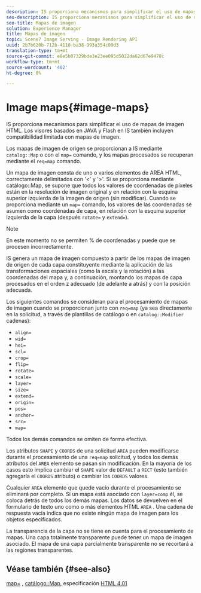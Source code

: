 ```yaml
---
description: IS proporciona mecanismos para simplificar el uso de mapas de imagen HTML. Los visores basados en JAVA y Flash en IS también incluyen compatibilidad limitada con mapas de imagen.
seo-description: IS proporciona mecanismos para simplificar el uso de mapas de imagen HTML. Los visores basados en JAVA y Flash en IS también incluyen compatibilidad limitada con mapas de imagen.
seo-title: Mapas de imagen
solution: Experience Manager
title: Mapas de imagen
topic: Scene7 Image Serving - Image Rendering API
uuid: 2b7b620b-712b-4110-ba38-993a354c09d3
translation-type: tm+mt
source-git-commit: e8e5b07329bde3e23ee095d5022da62d67e9478c
workflow-type: tm+mt
source-wordcount: '402'
ht-degree: 0%

---
```



# Image maps{#image-maps}

IS proporciona mecanismos para simplificar el uso de mapas de imagen HTML. Los visores basados en JAVA y Flash en IS también incluyen compatibilidad limitada con mapas de imagen.

Los mapas de imagen de origen se proporcionan a IS mediante `catalog::Map` o con el `map=` comando, y los mapas procesados se recuperan mediante el `req=map` comando.

Un mapa de imagen consta de uno o varios elementos de AREA HTML, correctamente delimitados con &#39;&lt;&#39; y &#39;>&#39;. Si se proporciona mediante catálogo::Map, se supone que todos los valores de coordenadas de píxeles están en la resolución de imagen original y en relación con la esquina superior izquierda de la imagen de origen (sin modificar). Cuando se proporciona mediante un `map=` comando, los valores de las coordenadas se asumen como coordenadas de capa, en relación con la esquina superior izquierda de la capa (después `rotate=` y `extend=`).

>[!NOTE]
>
>En este momento no se permiten % de coordenadas y puede que se procesen incorrectamente.

IS genera un mapa de imagen compuesto a partir de los mapas de imagen de origen de cada capa constituyente mediante la aplicación de las transformaciones espaciales (como la escala y la rotación) a las coordenadas del mapa y, a continuación, montando los mapas de capa procesados en el orden z adecuado (de adelante a atrás) y con la posición adecuada.

Los siguientes comandos se consideran para el procesamiento de mapas de imagen cuando se proporcionan junto con `req=map` (ya sea directamente en la solicitud, a través de plantillas de catálogo o en `catalog::Modifier` cadenas):

* `align=`
* `wid=`
* `hei=`
* `scl=`
* `crop=`
* `flip=`
* `rotate=`
* `scale=`
* `layer=`
* `size=`
* `extend=`
* `origin=`
* `pos=`
* `anchor=`
* `src=`
* `map=`

Todos los demás comandos se omiten de forma efectiva.

Los atributos `SHAPE` y `COORDS` de una solicitud `AREA` pueden modificarse durante el procesamiento de una `req=map` solicitud, y todos los demás atributos del `AREA` elemento se pasan sin modificación. En la mayoría de los casos esto implica cambiar el `SHAPE` valor de `DEFAULT` a `RECT` (esto también agregaría el `COORDS` atributo) o cambiar los `COORDS` valores.

Cualquier `AREA` elemento que quede vacío durante el procesamiento se eliminará por completo. Si un mapa está asociado con `layer=comp` él, se coloca detrás de todos los demás mapas. Los datos se devuelven en el formulario de texto uno como o más elementos HTML `AREA` . Una cadena de respuesta vacía indica que no existe ningún mapa de imagen para los objetos especificados.

La transparencia de la capa no se tiene en cuenta para el procesamiento de mapas. Una capa totalmente transparente puede tener un mapa de imagen asociado. El mapa de una capa parcialmente transparente no se recortará a las regiones transparentes.

## Véase también {#see-also}

[map=](../../../../../is-api/http-ref/image-serving-api-ref/c-http-protocol-reference/c-command-reference/r-map.md#reference-8f96545f196b4b7caa616e15c2363f06) , [catálogo::Map](/help/aem-is-ir-api/is-api/image-catalog/image-serving-api-ref/c-image-catalog-reference/c-image-svg-data-reference/c-image-data-reference/r-map-cat.md), especificación [HTML 4.01](http://www.w3.org/TR/html401/)
